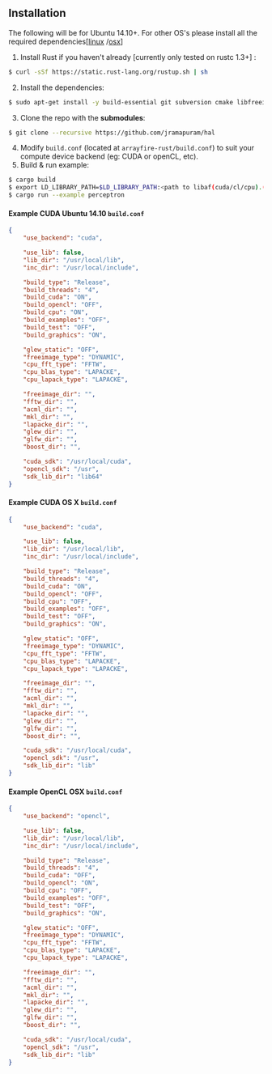 ## Installation
The following will be for Ubuntu 14.10+.
For other OS's please install all the required dependencies[[linux](https://github.com/arrayfire/arrayfire/wiki/Build-Instructions-for-Linux) /[osx](https://github.com/arrayfire/arrayfire/wiki/Build-Instructions-for-OSX)]

  1. Install Rust if you haven't already [currently only tested on rustc 1.3+] :
   
  ```bash
  $ curl -sSf https://static.rust-lang.org/rustup.sh | sh
  ```
  2. Install the dependencies:
  
  ```bash
  $ sudo apt-get install -y build-essential git subversion cmake libfreeimage-dev libatlas3gf-base libatlas-dev libfftw3-dev liblapacke-dev libboost1.55-all-dev libglew-dev libglewmx-dev libglfw3-dev
  ```
  3. Clone the repo with the **submodules**:

  ```bash
  $ git clone --recursive https://github.com/jramapuram/hal
  ```
  4. Modify `build.conf` (located at `arrayfire-rust/build.conf`) to suit your compute device backend (eg: CUDA or openCL, etc).
  5. Build & run example:
  
  ```bash
  $ cargo build
  $ export LD_LIBRARY_PATH=$LD_LIBRARY_PATH:<path to libaf(cuda/cl/cpu).(so/dylib)>
  $ cargo run --example perceptron
  ```
#### Example CUDA Ubuntu 14.10 `build.conf`
```json
{
    "use_backend": "cuda",

    "use_lib": false,
    "lib_dir": "/usr/local/lib",
    "inc_dir": "/usr/local/include",

    "build_type": "Release",
    "build_threads": "4",
    "build_cuda": "ON",
    "build_opencl": "OFF",
    "build_cpu": "ON",
    "build_examples": "OFF",
    "build_test": "OFF",
    "build_graphics": "ON",

    "glew_static": "OFF",
    "freeimage_type": "DYNAMIC",
    "cpu_fft_type": "FFTW",
    "cpu_blas_type": "LAPACKE",
    "cpu_lapack_type": "LAPACKE",

    "freeimage_dir": "",
    "fftw_dir": "",
    "acml_dir": "",
    "mkl_dir": "",
    "lapacke_dir": "",
    "glew_dir": "",
    "glfw_dir": "",
    "boost_dir": "",

    "cuda_sdk": "/usr/local/cuda",
    "opencl_sdk": "/usr",
    "sdk_lib_dir": "lib64"
}
```
#### Example CUDA OS X  `build.conf`
```json
{
    "use_backend": "cuda",

    "use_lib": false,
    "lib_dir": "/usr/local/lib",
    "inc_dir": "/usr/local/include",

    "build_type": "Release",
    "build_threads": "4",
    "build_cuda": "ON",
    "build_opencl": "OFF",
    "build_cpu": "OFF",
    "build_examples": "OFF",
    "build_test": "OFF",
    "build_graphics": "ON",

    "glew_static": "OFF",
    "freeimage_type": "DYNAMIC",
    "cpu_fft_type": "FFTW",
    "cpu_blas_type": "LAPACKE",
    "cpu_lapack_type": "LAPACKE",

    "freeimage_dir": "",
    "fftw_dir": "",
    "acml_dir": "",
    "mkl_dir": "",
    "lapacke_dir": "",
    "glew_dir": "",
    "glfw_dir": "",
    "boost_dir": "",

    "cuda_sdk": "/usr/local/cuda",
    "opencl_sdk": "/usr",
    "sdk_lib_dir": "lib"
}
```

#### Example OpenCL OSX `build.conf`
```json
{
    "use_backend": "opencl",

    "use_lib": false,
    "lib_dir": "/usr/local/lib",
    "inc_dir": "/usr/local/include",

    "build_type": "Release",
    "build_threads": "4",
    "build_cuda": "OFF",
    "build_opencl": "ON",
    "build_cpu": "OFF",
    "build_examples": "OFF",
    "build_test": "OFF",
    "build_graphics": "ON",

    "glew_static": "OFF",
    "freeimage_type": "DYNAMIC",
    "cpu_fft_type": "FFTW",
    "cpu_blas_type": "LAPACKE",
    "cpu_lapack_type": "LAPACKE",

    "freeimage_dir": "",
    "fftw_dir": "",
    "acml_dir": "",
    "mkl_dir": "",
    "lapacke_dir": "",
    "glew_dir": "",
    "glfw_dir": "",
    "boost_dir": "",

    "cuda_sdk": "/usr/local/cuda",
    "opencl_sdk": "/usr",
    "sdk_lib_dir": "lib"
}
```
